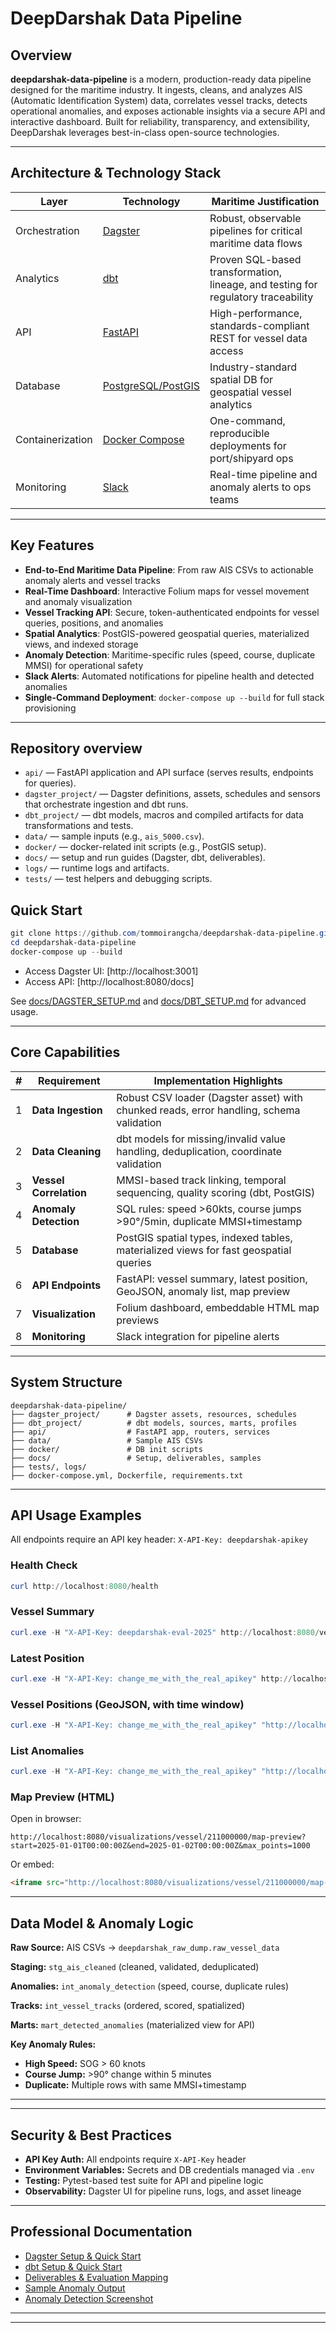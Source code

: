 
# DeepDarshak Data Pipeline

## Overview

**deepdarshak-data-pipeline** is a modern, production-ready data pipeline designed for the maritime industry. It ingests, cleans, and analyzes AIS (Automatic Identification System) data, correlates vessel tracks, detects operational anomalies, and exposes actionable insights via a secure API and interactive dashboard. Built for reliability, transparency, and extensibility, DeepDarshak leverages best-in-class open-source technologies.

---

## Architecture & Technology Stack

| Layer         | Technology                | Maritime Justification                                                                 |
|--------------|---------------------------|----------------------------------------------------------------------------------------|
| Orchestration| [Dagster](https://dagster.io/) | Robust, observable pipelines for critical maritime data flows                          |
| Analytics    | [dbt](https://www.getdbt.com/) | Proven SQL-based transformation, lineage, and testing for regulatory traceability      |
| API          | [FastAPI](https://fastapi.tiangolo.com/) | High-performance, standards-compliant REST for vessel data access         |
| Database     | [PostgreSQL/PostGIS](https://postgis.net/) | Industry-standard spatial DB for geospatial vessel analytics                |
| Containerization | [Docker Compose](https://docs.docker.com/compose/) | One-command, reproducible deployments for port/shipyard ops |
| Monitoring   | [Slack](https://slack.com/) | Real-time pipeline and anomaly alerts to ops teams                                     |

---

## Key Features

- **End-to-End Maritime Data Pipeline**: From raw AIS CSVs to actionable anomaly alerts and vessel tracks
- **Real-Time Dashboard**: Interactive Folium maps for vessel movement and anomaly visualization
- **Vessel Tracking API**: Secure, token-authenticated endpoints for vessel queries, positions, and anomalies
- **Spatial Analytics**: PostGIS-powered geospatial queries, materialized views, and indexed storage
- **Anomaly Detection**: Maritime-specific rules (speed, course, duplicate MMSI) for operational safety
- **Slack Alerts**: Automated notifications for pipeline health and detected anomalies
- **Single-Command Deployment**: `docker-compose up --build` for full stack provisioning

---
## Repository overview

- `api/` — FastAPI application and API surface (serves results, endpoints for queries).
- `dagster_project/` — Dagster definitions, assets, schedules and sensors that orchestrate ingestion and dbt runs.
- `dbt_project/` — dbt models, macros and compiled artifacts for data transformations and tests.
- `data/` — sample inputs (e.g., `ais_5000.csv`).
- `docker/` — docker-related init scripts (e.g., PostGIS setup).
- `docs/` — setup and run guides (Dagster, dbt, deliverables).
- `logs/` — runtime logs and artifacts.
- `tests/` — test helpers and debugging scripts.


## Quick Start

```powershell
git clone https://github.com/tommoirangcha/deepdarshak-data-pipeline.git
cd deepdarshak-data-pipeline
docker-compose up --build
```

- Access Dagster UI: [http://localhost:3001]
- Access API: [http://localhost:8080/docs]

See [docs/DAGSTER_SETUP.md](docs/DAGSTER_SETUP.md) and [docs/DBT_SETUP.md](docs/DBT_SETUP.md) for advanced usage.

---

## Core Capabilities

| # | Requirement                | Implementation Highlights                                                                 |
|---|----------------------------|------------------------------------------------------------------------------------------|
| 1 | **Data Ingestion**         | Robust CSV loader (Dagster asset) with chunked reads, error handling, schema validation   |
| 2 | **Data Cleaning**          | dbt models for missing/invalid value handling, deduplication, coordinate validation       |
| 3 | **Vessel Correlation**     | MMSI-based track linking, temporal sequencing, quality scoring (dbt, PostGIS)            |
| 4 | **Anomaly Detection**      | SQL rules: speed >60kts, course jumps >90°/5min, duplicate MMSI+timestamp                |
| 5 | **Database**               | PostGIS spatial types, indexed tables, materialized views for fast geospatial queries     |
| 6 | **API Endpoints**          | FastAPI: vessel summary, latest position, GeoJSON, anomaly list, map preview             |
| 7 | **Visualization**          | Folium dashboard, embeddable HTML map previews         |
| 8 | **Monitoring**             | Slack integration for pipeline alerts       |

---

## System Structure

```
deepdarshak-data-pipeline/
├── dagster_project/      # Dagster assets, resources, schedules
├── dbt_project/          # dbt models, sources, marts, profiles
├── api/                  # FastAPI app, routers, services
├── data/                 # Sample AIS CSVs
├── docker/               # DB init scripts
├── docs/                 # Setup, deliverables, samples
├── tests/, logs/
├── docker-compose.yml, Dockerfile, requirements.txt
```

---

## API Usage Examples

All endpoints require an API key header: `X-API-Key: deepdarshak-apikey`

### Health Check
```powershell
curl http://localhost:8080/health
```

### Vessel Summary
```powershell
curl.exe -H "X-API-Key: deepdarshak-eval-2025" http://localhost:8080/vessels/211000000
```

### Latest Position
```powershell
curl.exe -H "X-API-Key: change_me_with_the_real_apikey" http://localhost:8080/vessels/211000000/position
```

### Vessel Positions (GeoJSON, with time window)
```powershell
curl.exe -H "X-API-Key: change_me_with_the_real_apikey" "http://localhost:8080/vessels/538001646/positions?start=2025-01-01T00:00:00Z&end=2025-01-02T00:00:00Z&max_points=500"
```

### List Anomalies
```powershell
curl.exe -H "X-API-Key: change_me_with_the_real_apikey" "http://localhost:8080/vessels/211000000/anomalies?limit=50&since=2025-01-01T00:01:12Z"
```

### Map Preview (HTML)
Open in browser:
```
http://localhost:8080/visualizations/vessel/211000000/map-preview?start=2025-01-01T00:00:00Z&end=2025-01-02T00:00:00Z&max_points=1000
```
Or embed:
```html
<iframe src="http://localhost:8080/visualizations/vessel/211000000/map-preview" width="800" height="600"></iframe>
```

---

## Data Model & Anomaly Logic

**Raw Source:** AIS CSVs → `deepdarshak_raw_dump.raw_vessel_data`

**Staging:** `stg_ais_cleaned` (cleaned, validated, deduplicated)

**Anomalies:** `int_anomaly_detection` (speed, course, duplicate rules)

**Tracks:** `int_vessel_tracks` (ordered, scored, spatialized)

**Marts:** `mart_detected_anomalies` (materialized view for API)

**Key Anomaly Rules:**
- **High Speed:** SOG > 60 knots
- **Course Jump:** >90° change within 5 minutes
- **Duplicate:** Multiple rows with same MMSI+timestamp

---

---

## Security & Best Practices

- **API Key Auth:** All endpoints require `X-API-Key` header
- **Environment Variables:** Secrets and DB credentials managed via `.env`
- **Testing:** Pytest-based test suite for API and pipeline logic
- **Observability:** Dagster UI for pipeline runs, logs, and asset lineage

---

## Professional Documentation

- [Dagster Setup & Quick Start](docs/DAGSTER_SETUP.md)
- [dbt Setup & Quick Start](docs/DBT_SETUP.md)
- [Deliverables & Evaluation Mapping](docs/DELIVERABLES.md)
- [Sample Anomaly Output](docs/samples/anomalies_response.json)
- [Anomaly Detection Screenshot](screenshots/anomalies.png)

---



---

